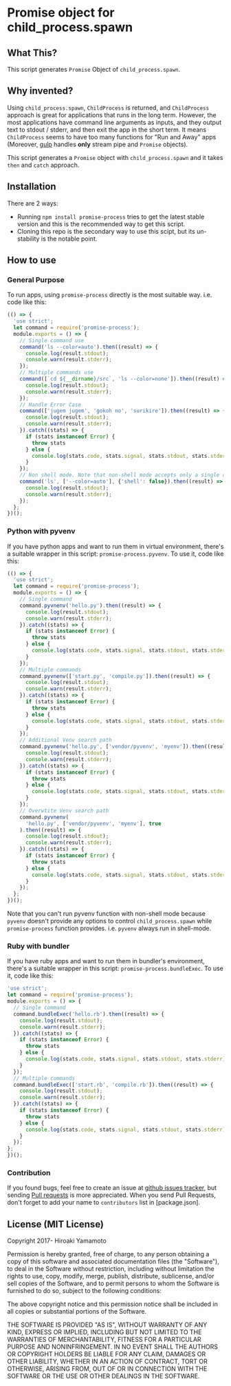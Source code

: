 # Promise object for child_process.spawn

## What This?
This script generates `Promise` Object of `child_process.spawn`.

## Why invented?
Using `child_process.spawn`, `ChildProcess` is returned, and `ChildProcess`
approach is great for applications that runs in the long term. However, the
most applications have command line arguments as inputs, and they output
text to stdout / stderr, and then exit the app in the short term. It means
`ChildProcess` seems to have too many functions for "Run and Away"
apps (Moreover, [gulp] handles **only** stream pipe and `Promise` objects).

This script generates a `Promise` object with `child_process.spawn` and it
takes `then` and `catch` approach.

[gulp]: http://gulpjs.com/

## Installation
There are 2 ways:

* Running `npm install promise-process` tries to get the latest stable version
  and this is the recommended way to get this script.
* Cloning this repo is the secondary way to use this scipt, but its un-stability
  is the notable point.

## How to use

### General Purpose
To run apps, using `promise-process` directly is the most suitable way. i.e.
code like this:

```Javascript
(() => {
  'use strict';
  let command = require('promise-process');
  module.exports = () => {
    // Single command use
    command('ls --color=auto').then((result) => {
      console.log(result.stdout);
      console.warn(result.stderr);
    });
    // Multiple commands use
    command([`cd ${__dirname}/src`, 'ls --color=none']).then((result) => {
      console.log(result.stdout);
      console.warn(result.stderr);
    });
    // Handle Error Case
    command(['jugem jugem', 'gokoh no', 'surikire']).then((result) => {
      console.log(result.stdout);
      console.warn(result.stderr);
    }).catch((stats) => {
      if (stats instanceof Error) {
        throw stats
      } else {
        console.log(stats.code, stats.signal, stats.stdout, stats.stderr);
      }
    });
    // Non shell mode. Note that non-shell mode accepts only a single command.
    command('ls', ['--color=auto'], {'shell': false}).then((result) => {
      console.log(result.stdout);
      console.warn(result.stderr);
    });
  };
})();
```

### Python with pyvenv
If you have python apps and want to run them in virtual environment, there's a
suitable wrapper in this script: `promise-process.pyvenv`. To use it, code
like this:

```Javascript
(() => {
  'use strict';
  let command = require('promise-process');
  module.exports = () => {
    // Single command
    command.pyvnenv('hello.py').then((result) => {
      console.log(result.stdout);
      console.warn(result.stderr);
    }).catch((stats) => {
      if (stats instanceof Error) {
        throw stats
      } else {
        console.log(stats.code, stats.signal, stats.stdout, stats.stderr);
      }
    });
    // Multiple commands
    command.pyvnenv(['start.py', 'compile.py']).then((result) => {
      console.log(result.stdout);
      console.warn(result.stderr);
    }).catch((stats) => {
      if (stats instanceof Error) {
        throw stats
      } else {
        console.log(stats.code, stats.signal, stats.stdout, stats.stderr);
      }
    });
    // Additional Venv search path
    command.pyvnenv('hello.py', ['vendor/pyvenv', 'myenv']).then((result) => {
      console.log(result.stdout);
      console.warn(result.stderr);
    }).catch((stats) => {
      if (stats instanceof Error) {
        throw stats
      } else {
        console.log(stats.code, stats.signal, stats.stdout, stats.stderr);
      }
    });
    // Overwtite Venv search path
    command.pyvnenv(
      'hello.py', ['vendor/pyvenv', 'myenv'], true
    ).then((result) => {
      console.log(result.stdout);
      console.warn(result.stderr);
    }).catch((stats) => {
      if (stats instanceof Error) {
        throw stats
      } else {
        console.log(stats.code, stats.signal, stats.stdout, stats.stderr);
      }
    });
  };
})();
```

Note that you can't run pyvenv function with non-shell mode because `pyvenv`
doesn't provide any options to control `child_process.spawn` while
`promise-process` function provides. i.e. `pyvenv` always run in shell-mode.

### Ruby with bundler

If you have ruby apps and want to run them in bundler's environment, there's a
suitable wrapper in this script: `promise-process.bundleExec`. To use it, code
like this:

```Javascript
'use strict';
let command = require('promise-process');
module.exports = () => {
  // Single command
  command.bundleExec('hello.rb').then((result) => {
    console.log(result.stdout);
    console.warn(result.stderr);
  }).catch((stats) => {
    if (stats instanceof Error) {
      throw stats
    } else {
      console.log(stats.code, stats.signal, stats.stdout, stats.stderr);
    }
  });
  // Multiple commands
  command.bundleExec(['start.rb', 'compile.rb']).then((result) => {
    console.log(result.stdout);
    console.warn(result.stderr);
  }).catch((stats) => {
    if (stats instanceof Error) {
      throw stats
    } else {
      console.log(stats.code, stats.signal, stats.stdout, stats.stderr);
    }
  });
};
})();
```

### Contribution

If you found bugs, feel free to create an issue at [github issues tracker],
but sending [Pull requests] is more appreciated. When you send Pull Requests,
don't forget to add your name to `contributors` list in [package.json].

[github issues tracker]: https://github.com/hiroaki-yamamoto/promise-process/issues
[Pull requests]: https://github.com/hiroaki-yamamoto/promise-process/pulls

## License (MIT License)
Copyright 2017- Hiroaki Yamamoto

Permission is hereby granted, free of charge, to any person obtaining a copy
of this software and associated documentation files (the "Software"), to deal
in the Software without restriction, including without limitation the rights
to use, copy, modify, merge, publish, distribute, sublicense, and/or sell
copies of the Software, and to permit persons to whom the Software is
furnished to do so, subject to the following conditions:

The above copyright notice and this permission notice shall be included in all
copies or substantial portions of the Software.

THE SOFTWARE IS PROVIDED "AS IS", WITHOUT WARRANTY OF ANY KIND, EXPRESS OR
IMPLIED, INCLUDING BUT NOT LIMITED TO THE WARRANTIES OF MERCHANTABILITY,
FITNESS FOR A PARTICULAR PURPOSE AND NONINFRINGEMENT. IN NO EVENT SHALL THE
AUTHORS OR COPYRIGHT HOLDERS BE LIABLE FOR ANY CLAIM, DAMAGES OR OTHER
LIABILITY, WHETHER IN AN ACTION OF CONTRACT, TORT OR OTHERWISE, ARISING FROM,
OUT OF OR IN CONNECTION WITH THE SOFTWARE OR THE USE OR OTHER DEALINGS IN THE
SOFTWARE.
